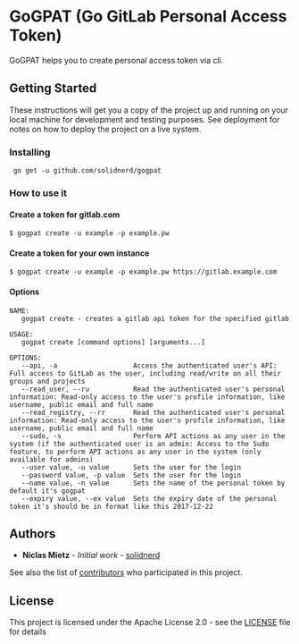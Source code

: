 # GoGPAT (Go GitLab Personal Access Token)

GoGPAT helps you to create personal access token via cli.

## Getting Started

These instructions will get you a copy of the project up and running on your local machine for development and testing purposes. See deployment for notes on how to deploy the project on a live system.


### Installing

```console
 go get -u github.com/solidnerd/gogpat
```

### How to use it

#### Create a token for gitlab.com

```console
$ gogpat create -u example -p example.pw
```

#### Create a token for your own instance

```console
$ gogpat create -u example -p example.pw https://gitlab.example.com
```

#### Options

```console
NAME:
   gogpat create - creates a gitlab api token for the specified gitlab

USAGE:
   gogpat create [command options] [arguments...]

OPTIONS:
   --api, -a                   Access the authenticated user's API: Full access to GitLab as the user, including read/write on all their groups and projects
   --read_user, --ru           Read the authenticated user's personal information: Read-only access to the user's profile information, like username, public email and full name
   --read_registry, --rr       Read the authenticated user's personal information: Read-only access to the user's profile information, like username, public email and full name
   --sudo, -s                  Perform API actions as any user in the system (if the authenticated user is an admin: Access to the Sudo feature, to perform API actions as any user in the system (only available for admins)
   --user value, -u value      Sets the user for the login
   --password value, -p value  Sets the user for the login
   --name value, -n value      Sets the name of the personal token by default it's gogpat
   --expiry value, --ex value  Sets the expiry date of the personal token it's should be in format like this 2017-12-22
```

## Authors

* **Niclas Mietz** - *Initial work* - [solidnerd](https://github.com/solidnerd)

See also the list of [contributors](https://github.com/your/project/contributors) who participated in this project.

## License

This project is licensed under the Apache License 2.0  - see the [LICENSE](LICENSE) file for details
